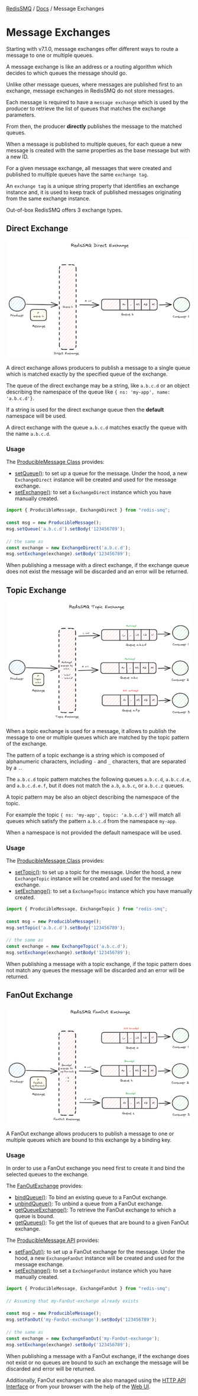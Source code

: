 [RedisSMQ](../README.md) / [Docs](README.md) / Message Exchanges

# Message Exchanges

Starting with v7.1.0, message exchanges offer different ways to route a message to one or multiple queues.

A message exchange is like an address or a routing algorithm which decides to which queues the message should go.

Unlike other message queues, where messages are published first to an exchange, message exchanges in RedisSMQ do not store messages.

Each message is required to have a `message exchange` which is used by the producer to retrieve the list of queues that matches the exchange parameters.

From then, the producer **directly** publishes the message to the matched queues.

When a message is published to multiple queues, for each queue a new message is created with the same properties as the base message but with a new ID. 

For a given message exchange, all messages that were created and published to multiple queues have the same `exchange tag`.

An `exchange tag` is a unique string property that identifies an exchange instance and, it is used to keep track of published messages originating from the same exchange instance.

Out-of-box RedisSMQ offers 3 exchange types.

## Direct Exchange

![RedisSMQ Direct Exchange](redis-smq-direct-exchange.png)

A direct exchange allows producers to publish a message to a single queue which is matched exactly by the specified queue of the exchange.

The queue of the direct exchange may be a string, like `a.b.c.d` or an object describing the namespace of the queue like `{ ns: 'my-app', name: 'a.b.c.d'}`. 

If a string is used for the direct exchange queue then the **default** namespace will be used.

A direct exchange with the queue `a.b.c.d` matches exactly the queue with the name `a.b.c.d`.

### Usage

The [ProducibleMessage Class](api/classes/ProducibleMessage.md) provides:

- [setQueue()](api/classes/ProducibleMessage.md#setqueue): to set up a queue for the message. Under the hood, a new `ExchangeDirect` instance will be created and used for the message exchange.
- [setExchange()](api/classes/ProducibleMessage.md#setexchange): to set a `ExchangeDirect` instance which you have manually created.

```typescript
import { ProducibleMessage, ExchangeDirect } from "redis-smq";

const msg = new ProducibleMessage();
msg.setQueue('a.b.c.d').setBody('123456789');

// the same as
const exchange = new ExchangeDirect('a.b.c.d');
msg.setExchange(exchange).setBody('123456789');
```

When publishing a message with a direct exchange, if the exchange queue does not exist the message will be discarded and an error will be returned.

## Topic Exchange

![RedisSMQ Topic Exchange](redis-smq-topic-exchange.png)

When a topic exchange is used for a message, it allows to publish the message to one or multiple queues which are matched by the topic pattern of the exchange.

The pattern of a topic exchange is a string which is composed of alphanumeric characters, including `-` and `_` characters, that are separated by a `.`.

The `a.b.c.d` topic pattern matches the following queues `a.b.c.d`, `a.b.c.d.e`, and `a.b.c.d.e.f`, but it does not match the `a.b`, `a.b.c`, or `a.b.c.z` queues.

A topic pattern may be also an object describing the namespace of the topic. 

For example the topic `{ ns: 'my-app', topic: 'a.b.c.d'}` will match all queues which satisfy the pattern `a.b.c.d` from the namespace `my-app`.

When a namespace is not provided the default namespace will be used.

### Usage

The [ProducibleMessage Class](api/classes/ProducibleMessage.md) provides:

- [setTopic()](api/classes/ProducibleMessage.md#settopic): to set up a topic for the message. Under the hood, a new `ExchangeTopic` instance will be created and used for the message exchange.
- [setExchange()](api/classes/ProducibleMessage.md#setexchange): to set a `ExchangeTopic` instance which you have manually created.

```typescript
import { ProducibleMessage, ExchangeTopic } from "redis-smq";

const msg = new ProducibleMessage();
msg.setTopic('a.b.c.d').setBody('123456789');

// the same as
const exchange = new ExchangeTopic('a.b.c.d');
msg.setExchange(exchange).setBody('123456789');
```

When publishing a message with a topic exchange, if the topic pattern does not match any queues the message will be discarded and an error will be returned.

## FanOut Exchange

![RedisSMQ FanOut Exchange](redis-smq-fanout-exchange.png)

A FanOut exchange allows producers to publish a message to one or multiple queues which are bound to this exchange by a binding key.

### Usage

In order to use a FanOut exchange you need first to create it and bind the selected queues to the exchange.

The [FanOutExchange](api/classes/ExchangeFanOut.md) provides:

- [bindQueue()](api/classes/ExchangeFanOut.md#bindqueue): To bind an existing queue to a FanOut exchange.
- [unbindQueue()](api/classes/ExchangeFanOut.md#unbindqueue): To unbind a queue from a FanOut exchange.
- [getQueueExchange()](api/classes/ExchangeFanOut.md#getqueueexchange): To retrieve the FanOut exchange to which a queue is bound.
- [getQueues()](api/classes/ExchangeFanOut.md#getqueues): To get the list of queues that are bound to a given FanOut exchange. 

The [ProducibleMessage API](api/classes/ProducibleMessage.md) provides:

- [setFanOut()](api/classes/ProducibleMessage.md#setfanout): to set up a FanOut exchange for the message. Under the hood, a new `ExchangeFanOut` instance will be created and used for the message exchange.
- [setExchange()](api/classes/ProducibleMessage.md#setexchange): to set a `ExchangeFanOut` instance which you have manually created.

```typescript
import { ProducibleMessage, ExchangeFanOut } from "redis-smq";

// Assuming that my-FanOut-exchange already exists

const msg = new ProducibleMessage();
msg.setFanOut('my-FanOut-exchange').setBody('123456789');

// the same as
const exchange = new ExchangeFanOut('my-FanOut-exchange');
msg.setExchange(exchange).setBody('123456789');
```

When publishing a message with a FanOut exchange, if the exchange does not exist or no queues are bound to such an exchange the message will be discarded and error will be returned.

Additionally, FanOut exchanges can be also managed using the [HTTP API Interface](https://github.com/weyoss/redis-smq-monitor) or from your browser with the help of the [Web UI](https://github.com/weyoss/redis-smq-monitor-client).
